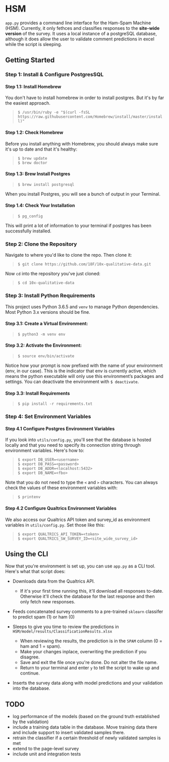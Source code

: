 # HSM
`app.py` provides a command line interface for the Ham-Spam Machine (HSM). Currently, it only fethces and classifies responses to the **site-wide version** of the survey. It uses a local instance of a postgreSQL database, although it does allow the user to validate comment predictions in excel while the script is sleeping. 

## Getting Started

### Step 1: Install & Configure PostgresSQL

#### Step 1.1:  Install Homebrew
You don't have to install homebrew in order to install postgres. But it's by far the easiest approach.

>`$ /usr/bin/ruby -e "$(curl -fsSL https://raw.githubusercontent.com/Homebrew/install/master/install)"`

#### Step 1.2: Check Homebrew
Before you install anything with Homebrew, you should always make sure it's up to date and that it's healthy:
>`$ brew update`<br>
>`$ brew doctor`

#### Step 1.3: Brew Install Postgres
>`$ brew install postgresql`

When you install Postgres, you will see a bunch of output in your Terminal.

#### Step 1.4: Check Your Installation
>`$ pg_config`

This will print a lot of information to your terminal if postgres has been successfully installed.


### Step 2: Clone the Repository
Navigate to where you'd like to clone the repo. Then clone it:
>`$ git clone https://github.com/18F/10x-qualitative-data.git`

Now `cd` into the repository you've just cloned:
>`$ cd 10x-qualitative-data`

### Step 3: Install Python Requirements
This project uses Python 3.6.5 and `venv` to manage Python dependencies. Most Python 3.x versions should be fine.

#### Step 3.1: Create a Virtual Environment:

>`$ python3 -m venv env`

#### Step 3.2: Activate the Environment:

>`$ source env/bin/activate`

Notice how your prompt is now prefixed with the name of your environment (env, in our case). This is the indicator that env is currently active, which means the python executable will only use this environment’s packages and settings. You can deactivate the environment with `$ deactivate`.

#### Step 3.3: Install Requirements

>`$ pip install -r requirements.txt`

### Step 4: Set Environment Variables

#### Step 4.1 Configure Postgres Environment Variables
If you look into `utils/config.py`, you'll see that the database is hosted locally and that you need to specify its connection string through environment variables. Here's how to:

>```
>$ export DB_USER=<username>
>$ export DB_PASS=<password>
>$ export DB_ADDR=<localhost:5432>
>$ export DB_NAME=<fbo>
>```

Note that you do not need to type the `<` and `>` characters. You can always check the values of these environment variables with:

>`$ printenv`

#### Step 4.2 Configure Qualtrics Environment Variables
We also access our Qualtrics API token and survey_id as environment variables in `utils/config.py`. Set those like this:

>```
>$ export QUALTRICS_API_TOKEN=<token>
>$ export QUALTRICS_SW_SURVEY_ID=<site_wide_survey_id>
>```


## Using the CLI
Now that you're environment is set up, you can use `app.py` as a CLI tool. Here's what that script does:
 - Downloads data from the Qualtrics API. 
    - If it's your first time running this, it'll download all responses to-date. Otherwise it'll check the database for the last response and then only fetch new responses.
 - Feeds concatenated survey comments to a pre-trained `sklearn` classifer to predict spam (1) or ham (0)
 - Sleeps to give you time to review the predictions in  `HSM/model/results/ClassificationResults.xlsx`
    - When reviewing the results, the prediction is in the `SPAM` column (0 = ham and 1 = spam). 
    - Make your changes inplace, overwriting the prediction if you disagree.
    - Save and exit the file once you're done. Do not alter the file name.
    - Return to your terminal and enter `y` to tell the script to wake up and continue.

 - Inserts the survey data along with model predictions and your validation into the database.
 
## TODO
 - log performance of the models (based on the ground truth established by the validation)
 - include a training data table in the database. Move training data there and include support to insert validated samples there.
 - retrain the classifier if a certain threshold of newly validated samples is met
 - extend to the page-level survey
 - include unit and integration tests
